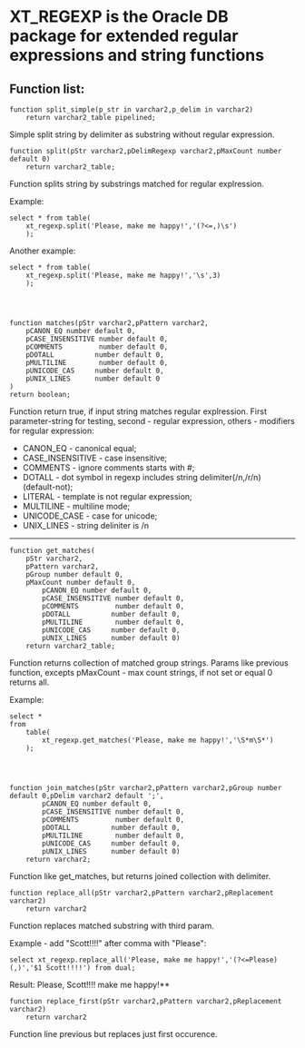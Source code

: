 XT_REGEXP is the Oracle DB package for  extended regular expressions and string functions
=============

Function list: 
------- 


	function split_simple(p_str in varchar2,p_delim in varchar2)
		return varchar2_table pipelined;


Simple split string by delimiter as substring without regular expression.



	function split(pStr varchar2,pDelimRegexp varchar2,pMaxCount number default 0)
		return varchar2_table;
Function splits string by substrings matched for regular explression.



Example:


	select * from table(
		xt_regexp.split('Please, make me happy!','(?<=,)\s')
		);


Another example:


	select * from table(
		xt_regexp.split('Please, make me happy!','\s',3)
		);




	function matches(pStr varchar2,pPattern varchar2,
		pCANON_EQ number default 0,
		pCASE_INSENSITIVE number default 0,
		pCOMMENTS         number default 0,
		pDOTALL          number default 0,
		pMULTILINE        number default 0,
		pUNICODE_CAS     number default 0,
		pUNIX_LINES      number default 0
	)
	return boolean;



Function return true, if input string matches regular explression. First parameter-string for testing, second - regular expression, others - modifiers for regular expression:

*	CANON_EQ - canonical equal;
*	CASE_INSENSITIVE - case insensitive;
*	COMMENTS - ignore comments starts with #;
*	DOTALL - dot symbol in regexp includes string delimiter(/n,/r/n) (default-not);
*	LITERAL - template is not regular expression;
*	MULTILINE - multiline mode;
*	UNICODE_CASE - case for unicode;
*	UNIX_LINES - string deliniter is /n

----

	function get_matches(
		pStr varchar2,
		pPattern varchar2,
		pGroup number default 0,
		pMaxCount number default 0,
			pCANON_EQ number default 0,
			pCASE_INSENSITIVE number default 0,
			pCOMMENTS         number default 0,
			pDOTALL          number default 0,
			pMULTILINE        number default 0,
			pUNICODE_CAS     number default 0,
			pUNIX_LINES      number default 0)
		return varchar2_table;


Function returns collection of matched group strings. Params like previous function, excepts pMaxCount - max count strings, if not set or equal 0 returns all.

Example:

	select * 
	from 
		table(
			xt_regexp.get_matches('Please, make me happy!','\S*m\S*')
		);




	function join_matches(pStr varchar2,pPattern varchar2,pGroup number default 0,pDelim varchar2 default ';',
			pCANON_EQ number default 0,
			pCASE_INSENSITIVE number default 0,
			pCOMMENTS         number default 0,
			pDOTALL          number default 0,
			pMULTILINE        number default 0,
			pUNICODE_CAS     number default 0,
			pUNIX_LINES      number default 0)
		return varchar2;


Function like get_matches, but returns joined collection with delimiter.


	function replace_all(pStr varchar2,pPattern varchar2,pReplacement varchar2)
		return varchar2

Function replaces matched substring with third param.

Example - add "Scott!!!!" after comma with "Please":

	select xt_regexp.replace_all('Please, make me happy!','(?<=Please)(,)','$1 Scott!!!!') from dual;


Result:
	Please, Scott!!!! make me happy!**


	function replace_first(pStr varchar2,pPattern varchar2,pReplacement varchar2)
		return varchar2

Function line previous but replaces just first occurence.